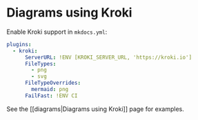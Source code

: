 # Diagrams using Kroki

Enable Kroki support in `mkdocs.yml`:

```yaml
plugins:
  - kroki:
      ServerURL: !ENV [KROKI_SERVER_URL, 'https://kroki.io']
      FileTypes:
        - png
        - svg
      FileTypeOverrides:
        mermaid: png
      FailFast: !ENV CI
```

See the [[diagrams|Diagrams using Kroki]] page for examples.